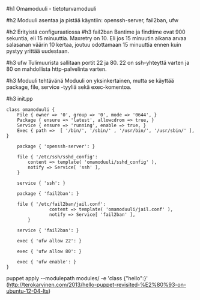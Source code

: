 #h1 Omamoduuli - tietoturvamoduuli

#h2 Moduuli asentaa ja pistää käyntiin:
openssh-server, fail2ban, ufw

#h2 Erityistä configuraatiossa
#h3 fail2ban
Bantime ja findtime ovat 900 sekuntia, eli 15 minuuttia. Maxretry on 10. Eli jos 15 minuutin aikana arvaa salasanan väärin 10 kertaa, joutuu odottamaan 15 minuuttia ennen kuin pystyy yrittää uudestaan.  
  
#h3 ufw
Tulimuurista sallitaan portit 22 ja 80. 22 on ssh-yhteyttä varten ja 80 on mahdollista http-palvelinta varten.
  
#h3 Moduuli tehtävänä
Moduuli on yksinkertainen, mutta se käyttää package, file, service -tyyliä sekä exec-komentoa.

#h3 init.pp
```
class omamoduuli {
	File { owner => '0', group => '0', mode => '0644', }
	Package { ensure => 'latest', allowcdrom => true, }
	Service { ensure => 'running', enable => true, }
	Exec { path =>  [ '/bin/', '/sbin/' , '/usr/bin/', '/usr/sbin/' ], }

	package { 'openssh-server': }

	file { '/etc/ssh/sshd_config':
		content => template( 'omamoduuli/sshd_config' ),
		notify => Service[ 'ssh' ],
	}

	service { 'ssh': }

	package { 'fail2ban': }
	
	file { '/etc/fail2ban/jail.conf':
                content => template( 'omamoduuli/jail.conf' ),
                notify => Service[ 'fail2ban' ],
        }

	service { 'fail2ban': }

	exec { 'ufw allow 22': }

	exec { 'ufw allow 80': }

	exec { 'ufw enable': }
}
```
  
  
puppet apply --modulepath modules/ -e 'class {"hello":}'
(http://terokarvinen.com/2013/hello-puppet-revisited-%E2%80%93-on-ubuntu-12-04-lts)
